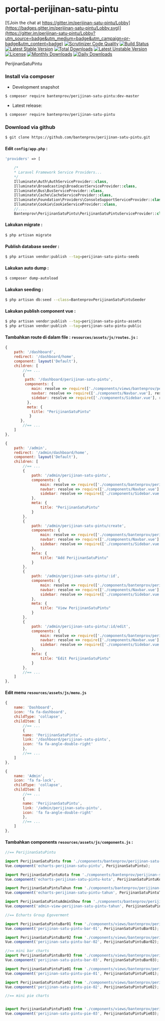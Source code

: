 # portal-perijinan-satu-pintu

[![Join the chat at https://gitter.im/perijinan-satu-pintu/Lobby](https://badges.gitter.im/perijinan-satu-pintu/Lobby.svg)](https://gitter.im/perijinan-satu-pintu/Lobby?utm_source=badge&utm_medium=badge&utm_campaign=pr-badge&utm_content=badge)
[![Scrutinizer Code Quality](https://scrutinizer-ci.com/g/bantenprov/perijinan-satu-pintu/badges/quality-score.png?b=master)](https://scrutinizer-ci.com/g/bantenprov/perijinan-satu-pintu/?branch=master)
[![Build Status](https://scrutinizer-ci.com/g/bantenprov/perijinan-satu-pintu/badges/build.png?b=master)](https://scrutinizer-ci.com/g/bantenprov/perijinan-satu-pintu/build-status/master)
[![Latest Stable Version](https://poser.pugx.org/bantenprov/perijinan-satu-pintu/v/stable)](https://packagist.org/packages/bantenprov/perijinan-satu-pintu)
[![Total Downloads](https://poser.pugx.org/bantenprov/perijinan-satu-pintu/downloads)](https://packagist.org/packages/bantenprov/perijinan-satu-pintu)
[![Latest Unstable Version](https://poser.pugx.org/bantenprov/perijinan-satu-pintu/v/unstable)](https://packagist.org/packages/bantenprov/perijinan-satu-pintu)
[![License](https://poser.pugx.org/bantenprov/perijinan-satu-pintu/license)](https://packagist.org/packages/bantenprov/perijinan-satu-pintu)
[![Monthly Downloads](https://poser.pugx.org/bantenprov/perijinan-satu-pintu/d/monthly)](https://packagist.org/packages/bantenprov/perijinan-satu-pintu)
[![Daily Downloads](https://poser.pugx.org/bantenprov/perijinan-satu-pintu/d/daily)](https://packagist.org/packages/bantenprov/perijinan-satu-pintu)

PerijinanSatuPintu

### Install via composer

- Development snapshot

```bash
$ composer require bantenprov/perijinan-satu-pintu:dev-master
```

- Latest release:

```bash
$ composer require bantenprov/perijinan-satu-pintu
```

### Download via github

```bash
$ git clone https://github.com/bantenprov/perijinan-satu-pintu.git
```

#### Edit `config/app.php` :

```php
'providers' => [

    /*
    * Laravel Framework Service Providers...
    */
    Illuminate\Auth\AuthServiceProvider::class,
    Illuminate\Broadcasting\BroadcastServiceProvider::class,
    Illuminate\Bus\BusServiceProvider::class,
    Illuminate\Cache\CacheServiceProvider::class,
    Illuminate\Foundation\Providers\ConsoleSupportServiceProvider::class,
    Illuminate\Cookie\CookieServiceProvider::class,
    //....
    Bantenprov\PerijinanSatuPintu\PerijinanSatuPintuServiceProvider::class,
```

#### Lakukan migrate :

```bash
$ php artisan migrate
```

#### Publish database seeder :

```bash
$ php artisan vendor:publish --tag=perijinan-satu-pintu-seeds
```

#### Lakukan auto dump :

```bash
$ composer dump-autoload
```

#### Lakukan seeding :

```bash
$ php artisan db:seed --class=BantenprovPerijinanSatuPintuSeeder
```

#### Lakukan publish component vue :

```bash
$ php artisan vendor:publish --tag=perijinan-satu-pintu-assets
$ php artisan vendor:publish --tag=perijinan-satu-pintu-public
```
#### Tambahkan route di dalam file : `resources/assets/js/routes.js` :

```javascript
{
    path: '/dashboard',
    redirect: '/dashboard/home',
    component: layout('Default'),
    children: [
        //== ...
        {
         path: '/dashboard/perijinan-satu-pintu',
         components: {
            main: resolve => require(['./components/views/bantenprov/perijinan-satu-pintu/DashboardPerijinanSatuPintu.vue'], resolve),
            navbar: resolve => require(['./components/Navbar.vue'], resolve),
            sidebar: resolve => require(['./components/Sidebar.vue'], resolve)
          },
          meta: {
            title: "PerijinanSatuPintu"
           }
       },
        //== ...
    ]
},
```

```javascript
{
    path: '/admin',
    redirect: '/admin/dashboard/home',
    component: layout('Default'),
    children: [
        //== ...
        {
            path: '/admin/perijinan-satu-pintu',
            components: {
                main: resolve => require(['./components/bantenprov/perijinan-satu-pintu/PerijinanSatuPintu.index.vue'], resolve),
                navbar: resolve => require(['./components/Navbar.vue'], resolve),
                sidebar: resolve => require(['./components/Sidebar.vue'], resolve)
            },
            meta: {
                title: "PerijinanSatuPintu"
            }
        },
        {
            path: '/admin/perijinan-satu-pintu/create',
            components: {
                main: resolve => require(['./components/bantenprov/perijinan-satu-pintu/PerijinanSatuPintu.add.vue'], resolve),
                navbar: resolve => require(['./components/Navbar.vue'], resolve),
                sidebar: resolve => require(['./components/Sidebar.vue'], resolve)
            },
            meta: {
                title: "Add PerijinanSatuPintu"
            }
        },
        {
            path: '/admin/perijinan-satu-pintu/:id',
            components: {
                main: resolve => require(['./components/bantenprov/perijinan-satu-pintu/PerijinanSatuPintu.show.vue'], resolve),
                navbar: resolve => require(['./components/Navbar.vue'], resolve),
                sidebar: resolve => require(['./components/Sidebar.vue'], resolve)
            },
            meta: {
                title: "View PerijinanSatuPintu"
            }
        },
        {
            path: '/admin/perijinan-satu-pintu/:id/edit',
            components: {
                main: resolve => require(['./components/bantenprov/perijinan-satu-pintu/PerijinanSatuPintu.edit.vue'], resolve),
                navbar: resolve => require(['./components/Navbar.vue'], resolve),
                sidebar: resolve => require(['./components/Sidebar.vue'], resolve)
            },
            meta: {
                title: "Edit PerijinanSatuPintu"
            }
        },
        //== ...
    ]
},
```
#### Edit menu `resources/assets/js/menu.js`

```javascript
{
    name: 'Dashboard',
    icon: 'fa fa-dashboard',
    childType: 'collapse',
    childItem: [
        //== ...
        {
        name: 'PerijinanSatuPintu',
        link: '/dashboard/perijinan-satu-pintu',
        icon: 'fa fa-angle-double-right'
        },
        //== ...
    ]
},
```

```javascript
{
    name: 'Admin',
    icon: 'fa fa-lock',
    childType: 'collapse',
    childItem: [
        //== ...
        {
        name: 'PerijinanSatuPintu',
        link: '/admin/perijinan-satu-pintu',
        icon: 'fa fa-angle-double-right'
        },
        //== ...
    ]
},
```

#### Tambahkan components `resources/assets/js/components.js` :

```javascript
//== PerijinanSatuPintu

import PerijinanSatuPintu from './components/bantenprov/perijinan-satu-pintu/PerijinanSatuPintu.chart.vue';
Vue.component('echarts-perijinan-satu-pintu', PerijinanSatuPintu);

import PerijinanSatuPintuKota from './components/bantenprov/perijinan-satu-pintu/PerijinanSatuPintuKota.chart.vue';
Vue.component('echarts-perijinan-satu-pintu-kota', PerijinanSatuPintuKota);

import PerijinanSatuPintuTahun from './components/bantenprov/perijinan-satu-pintu/PerijinanSatuPintuTahun.chart.vue';
Vue.component('echarts-perijinan-satu-pintu-tahun', PerijinanSatuPintuTahun);

import PerijinanSatuPintuAdminShow from './components/bantenprov/perijinan-satu-pintu/PerijinanSatuPintuAdmin.show.vue';
Vue.component('admin-view-perijinan-satu-pintu-tahun', PerijinanSatuPintuAdminShow);

//== Echarts Group Egoverment

import PerijinanSatuPintuBar01 from './components/views/bantenprov/perijinan-satu-pintu/PerijinanSatuPintuBar01.vue';
Vue.component('perijinan-satu-pintu-bar-01', PerijinanSatuPintuBar01);

import PerijinanSatuPintuBar02 from './components/views/bantenprov/perijinan-satu-pintu/PerijinanSatuPintuBar02.vue';
Vue.component('perijinan-satu-pintu-bar-02', PerijinanSatuPintuBar02);

//== mini bar charts
import PerijinanSatuPintuBar03 from './components/views/bantenprov/perijinan-satu-pintu/PerijinanSatuPintuBar03.vue';
Vue.component('perijinan-satu-pintu-bar-03', PerijinanSatuPintuBar03);

import PerijinanSatuPintuPie01 from './components/views/bantenprov/perijinan-satu-pintu/PerijinanSatuPintuPie01.vue';
Vue.component('perijinan-satu-pintu-pie-01', PerijinanSatuPintuPie01);

import PerijinanSatuPintuPie02 from './components/views/bantenprov/perijinan-satu-pintu/PerijinanSatuPintuPie02.vue';
Vue.component('perijinan-satu-pintu-pie-02', PerijinanSatuPintuPie02);

//== mini pie charts


import PerijinanSatuPintuPie03 from './components/views/bantenprov/perijinan-satu-pintu/PerijinanSatuPintuPie03.vue';
Vue.component('perijinan-satu-pintu-pie-03', PerijinanSatuPintuPie03);

```

